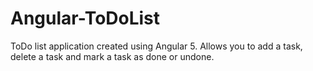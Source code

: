 # Angular-ToDoList

ToDo list application created using Angular 5.
Allows you to add a task, delete a task and mark a task as done or undone.
